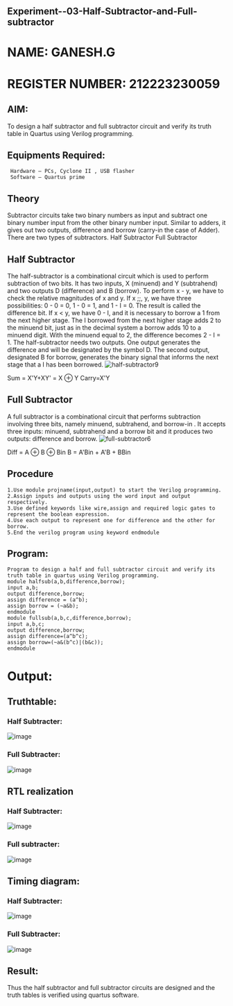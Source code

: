 ## Experiment--03-Half-Subtractor-and-Full-subtractor
# NAME: GANESH.G
# REGISTER NUMBER: 212223230059
## AIM:
To design a half subtractor and full subtractor circuit and verify its truth table in Quartus using Verilog programming.

## Equipments Required:
~~~
 Hardware – PCs, Cyclone II , USB flasher
 Software – Quartus prime
~~~
## Theory
Subtractor circuits take two binary numbers as input and subtract one binary number input from the other binary number input. Similar to adders, it gives out two outputs, difference and borrow (carry-in the case of Adder). There are two types of subtractors.
Half Subtractor Full Subtractor

## Half Subtractor
The half-subtractor is a combinational circuit which is used to perform subtraction of two bits. It has two inputs, X (minuend) and Y (subtrahend) and two outputs D (difference) and B (borrow). To perform x - y, we have to check the relative magnitudes of x and y. If x ;;, y, we have three possibilities: 0 - 0 = 0, 1 - 0 = 1, and 1 - I = 0. The result is called the difference bit. If x < y, we have 0 - I, and it is necessary to borrow a 1 from the next higher stage. The I borrowed from the next higher stage adds 2 to the minuend bit, just as in the decimal system a borrow adds 10 to a minuend digit. With the minuend equal to 2, the difference becomes 2 - I = 1. The half-subtractor needs two outputs. One output generates the difference and will be designated by the symbol D. The second output, designated B for borrow, generates the binary signal that informs the next stage that a I has been borrowed.
![half-subtractor9](https://user-images.githubusercontent.com/36288975/166112538-58c3bc7c-ee5d-4e6a-ac8d-8e8328efe27a.png)


Sum = X'Y+XY' = X ⊕ Y
Carry=X'Y

## Full Subtractor
A full subtractor is a combinational circuit that performs subtraction involving three bits, namely minuend, subtrahend, and borrow-in . It accepts three inputs: minuend, subtrahend and a borrow bit and it produces two outputs: difference and borrow. 
![full-subtractor6](https://user-images.githubusercontent.com/36288975/166112541-24c68359-3de8-4674-ae22-8272ffc385ed.png)


Diff = A ⊕ B ⊕ Bin B = A'Bin + A'B + BBin

## Procedure
~~~
1.Use module projname(input,output) to start the Verilog programming.
2.Assign inputs and outputs using the word input and output respectively.
3.Use defined keywords like wire,assign and required logic gates to represent the boolean expression.
4.Use each output to represent one for difference and the other for borrow.
5.End the verilog program using keyword endmodule
~~~
## Program:
~~~
Program to design a half and full subtractor circuit and verify its truth table in quartus using Verilog programming.
module halfsub(a,b,difference,borrow);
input a,b;
output difference,borrow;
assign difference = (a^b);
assign borrow = (~a&b);
endmodule
module fullsub(a,b,c,difference,borrow);
input a,b,c;
output difference,borrow;
assign difference=(a^b^c);
assign borrow=(~a&(b^c)|(b&c));
endmodule
~~~

# Output:
## Truthtable:
### Half Subtracter:
![image](https://github.com/ganesh10082006/Experiment--03-Half-Subtractor-and-Full-subtractor/assets/151981672/aecfab06-dee6-4b34-9c23-b8133695a5fa)

### Full Subtracter:
![image](https://github.com/ganesh10082006/Experiment--03-Half-Subtractor-and-Full-subtractor/assets/151981672/54f8da81-7208-4a3e-a546-f70d8cd4a75a)

##  RTL realization
### Half Subtracter:
![image](https://github.com/ganesh10082006/Experiment--03-Half-Subtractor-and-Full-subtractor/assets/151981672/2cf30aeb-bd04-49dd-a57e-93c3f563ffd3)

### Full subtracter:
![image](https://github.com/ganesh10082006/Experiment--03-Half-Subtractor-and-Full-subtractor/assets/151981672/d2fb8b8a-ea10-40c2-8b5e-3f72bc0c2839)

## Timing diagram:
### Half Subtracter:
![image](https://github.com/ganesh10082006/Experiment--03-Half-Subtractor-and-Full-subtractor/assets/151981672/15828c87-5b81-4f27-8e09-07ee7bc0269a)

### Full Subtracter:
![image](https://github.com/ganesh10082006/Experiment--03-Half-Subtractor-and-Full-subtractor/assets/151981672/47b386b0-668c-46a5-b831-8e2ddfd823bb)

## Result:
Thus the half subtractor and full subtractor circuits are designed and the truth tables is verified using quartus software.

